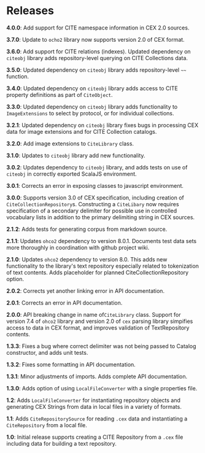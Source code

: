 # Releases


**4.0.0**: Add support for CITE namespace information in CEX 2.0 sources.

**3.7.0**:  Update to `ocho2` library now supports version 2.0 of CEX format.

**3.6.0**: Add support for CITE relations (indexes).  Updated dependency on `citeobj` library adds repository-level
querying on CITE Collections data.

**3.5.0**: Updated dependency on `citeobj` library adds repository-level `~~` function.

**3.4.0**: Updated dependency on `citeobj` library adds access to CITE property definitions as part of `CiteObject`.

**3.3.0**: Updated dependency on `citeobj` library adds functionality to `ImageExtensions` to select by protocol, or for individual collections.

**3.2.1**: Updated dependency on `citeobj` library fixes bugs in processing CEX data for image extensions and for CITE Collection catalogs.

**3.2.0**:  Add image extensions to `CiteLibrary` class.

**3.1.0**: Updates to `citeobj` library add new functionality.

**3.0.2**:  Updates dependency to `citeobj` library, and adds tests on use of `citeobj` in correctly exported ScalaJS environment.

**3.0.1**:  Corrects an error in exposing classes to javascript environment.

**3.0.0**: Supports version 3.0 of CEX specification, including creation of `CiteCollectionRepository`s.  Constructing a `CiteLibary` now requires specification of a secondary delimiter for possible use in controlled vocabulary lists in addition to the primary delimiting string in CEX sources.

**2.1.2**:  Adds tests for generating corpus from markdown source.

**2.1.1**: Updates `ohco2` dependency to version 8.0.1.  Documents test data sets more thoroughly in coordination with github project wiki.

**2.1.0**: Updates `ohco2` dependency to version 8.0.  This adds new functionality to the library's text repository especially related to tokenization of text contents.  Adds placeholder for planned CiteCollectionRepository option.

**2.0.2**: Corrects yet another linking error in API documentation.

**2.0.1**: Corrects an error in API documentation.

**2.0.0**:  API breaking change in name of`CiteLibrary` class.  Support for version 7.4 of `ohco2` library and version 2.0 of `cex` parsing library simpifies access to data in CEX format, and improves validation of TextRepository contents.


**1.3.3**: Fixes a bug where correct delimiter was not being passed to Catalog constructor, and adds unit tests.

**1.3.2**: Fixes some formatting in API documentation.

**1.3.1**: Minor adjustments of imports.  Adds complete API documentation.

**1.3.0**:  Adds option of using `LocalFileConverter` with a single properties file.

**1.2**:  Adds `LocalFileConverter` for instantiating repository objects and generating CEX Strings from data in local files in a variety of formats.

**1.1**: Adds `CiteRepositorySource` for reading `.cex` data and instantiating a `CiteRepository` from a local file.


**1.0**: Initial release supports creating a CITE Repository from a `.cex` file including data for building a text repository.
